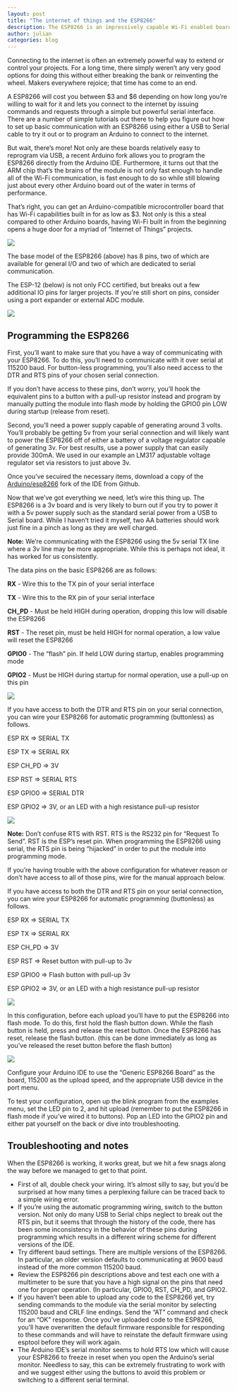 ```yaml
---
layout: post
title: "The internet of things and the ESP8266"
description: The ESP8266 is an impressively capable Wi-Fi enabled board with a powerful microprocessor and Arduino compatibility.
author: julian
categories: blog
---
```


Connecting to the internet is often an extremely powerful way to extend or control your projects. For a long time, there simply weren’t any very good options for doing this without either breaking the bank or reinventing the wheel. Makers everywhere rejoice; that time has come to an end.

<!--more-->

A ESP8266 will cost you between $3 and $6 depending on how long you’re willing to wait for it and lets you connect to the internet by issuing commands and requests through a simple but powerful serial interface. There are a number of simple tutorials out there to help you figure out how to set up basic communication with an ESP8266 using either a USB to Serial cable to try it out or to program an Arduino to connect to the internet.

But wait, there’s more! Not only are these boards relatively easy to reprogram via USB, a recent Arduino fork allows you to program the ESP8266 directly from the Arduino IDE. Furthermore, it turns out that the ARM chip that’s the brains of the module is not only fast enough to handle all of the Wi-Fi communication, is fast enough to do so while still blowing just about every other Arduino board out of the water in terms of performance.

That’s right, you can get an Arduino-compatible microcontroller board that has Wi-Fi capabilities built in for as low as $3. Not only is this a steal compared to other Arduino boards, having Wi-Fi built in from the beginning opens a huge door for a myriad of “Internet of Things” projects.

<img class="showcase" src="/resources/images/blog/esp8266/esp8266.jpg" />

The base model of the ESP8266 (above) has 8 pins, two of which are available for general I/O and two of which are dedicated to serial communication.

The ESP-12 (below) is not only FCC certified, but breaks out a few additional IO pins for larger projects. If you're still short on pins, consider using a port expander or external ADC module.

<img class="showcase" src="/resources/images/blog/esp8266/esp12.jpg" />

Programming the ESP8266
-----------------------
First, you’ll want to make sure that you have a way of communicating with your ESP8266. To do this, you’ll need to communicate with it over serial at 115200 baud. For button-less programming, you’ll also need access to the DTR and RTS pins of your chosen serial connection.

If you don’t have access to these pins, don’t worry, you’ll hook the equivalent pins to a button with a pull-up resistor instead and program by manually putting the module into flash mode by holding the GPIO0 pin LOW during startup (release from reset).

Second, you’ll need a power supply capable of generating around 3 volts. You’ll probably be getting 5v from your serial connection and will likely want to power the ESP8266 off of either a battery of a voltage regulator capable of generating 3v. For best results, use a power supply that can easily provide 300mA. We used in our example an LM317 adjustable voltage regulator set via resistors to just above 3v.

Once you’ve secuired the necessary items, download a copy of the [Arduino/esp8266](https://github.com/esp8266/Arduino) fork of the IDE from Github.

Now that we’ve got everything we need, let’s wire this thing up. The ESP8266 is a 3v board and is very likely to burn out if you try to power it with a 5v power supply such as the standard serial power from a USB to Serial board. While I haven’t tried it myself, two AA batteries should work just fine in a pinch as long as they are well charged.

**Note:** We’re communicating with the ESP8266 using the 5v serial TX line where a 3v line may be more appropriate. While this is perhaps not ideal, it has worked for us consistently.

The data pins on the basic ESP8266 are as follows:

**RX** - Wire this to the TX pin of your serial interface

**TX** - Wire this to the RX pin of your serial interface

**CH_PD** - Must be held HIGH during operation, dropping this low will disable the ESP8266

**RST** - The reset pin, must be held HIGH for normal operation, a low value will reset the ESP8266

**GPIO0** - The “flash” pin. If held LOW during startup, enables programming mode

**GPIO2**  - Must be HIGH during startup for normal operation, use a pull-up on this pin

<img class="showcase" src="/resources/images/blog/esp8266/esppinout.png" />

If you have access to both the DTR and RTS pin on your serial connection, you can wire your ESP8266 for automatic programming (buttonless) as follows.

ESP RX => SERIAL TX

ESP TX => SERIAL RX

ESP CH_PD => 3V

ESP RST => SERIAL RTS

ESP GPIO0 => SERIAL DTR

ESP GPIO2 => 3V, or an LED with a high resistance pull-up resistor

<img class="showcase" src="/resources/images/blog/esp8266/usbprogram.png" />

**Note:** Don’t confuse RTS with RST. RTS is the RS232 pin for “Request To Send”. RST is the ESP’s reset pin. When programming the ESP8266 using serial, the RTS pin is being “hijacked” in order to put the module into programming mode.

If you’re having trouble with the above configuration for whatever reason or don’t have access to all of those pins, wire for the manual approach below.

If you have access to both the DTR and RTS pin on your serial connection, you can wire your ESP8266 for automatic programming (buttonless) as follows.

ESP RX => SERIAL TX

ESP TX => SERIAL RX

ESP CH_PD => 3V

ESP RST => Reset button with pull-up to 3v

ESP GPIO0 => Flash button with pull-up 3v

ESP GPIO2 => 3V, or an LED with a high resistance pull-up resistor

<img class="showcase" src="/resources/images/blog/esp8266/buttonprogram.png" />

In this configuration, before each upload you’ll have to put the ESP8266 into flash mode. To do this, first hold the flash button down. While the flash button is held, press and release the reset button. Once the ESP8266 has reset, release the flash button. (this can be done immediately as long as you’ve released the reset button before the flash button)

<img class="showcase" src="/resources/images/blog/esp8266/arduinoidemenu.png" />

Configure your Arduino IDE to use the “Generic ESP8266 Board” as the board, 115200 as the upload speed, and the appropriate USB device in the port menu.

To test your configuration, open up the blink program from the examples menu, set the LED pin to 2, and hit upload (remember to put the ESP8266 in flash mode if you’ve wired it to buttons). Pop an LED into the GPIO2 pin and either pat yourself on the back or dive into troubleshooting.

Troubleshooting and notes
-----------------------
When the ESP8266 is working, it works great, but we hit a few snags along the way before we managed to get to that point.

* First of all, double check your wiring. It’s almost silly to say, but you’d be surprised at how many times a perplexing failure can be traced back to a simple wiring error.
* If you’re using the automatic programming wiring, switch to the button version. Not only do many USB to Serial chips neglect to break out the RTS pin, but it seems that through the history of the code, there has been some inconsistency in the behavior of these pins during programming which results in a different wiring scheme for different versions of the IDE.
* Try different baud settings. There are multiple versions of the ESP8266. In particular, an older version defaults to communicating at 9600 baud instead of the more common 115200 baud.
* Review the ESP8266 pin descriptions above and test each one with a multimeter to be sure that you have a high signal on the pins that need one for proper operation. (In particular, GPIO0, RST, CH_PD, and GPIO2.
* If you haven’t been able to upload any code to the ESP8266 yet, try sending commands to the module via the serial monitor by selecting 115200 baud and CRLF line endings. Send the “AT” command and check for an “OK” response. Once you’ve uploaded code to the ESP8266, you’ll have overwritten the default firmware responsible for responding to these commands and will have to reinstate the default firmware using esptool before they will work again.
* The Arduino IDE’s serial monitor seems to hold RTS low which will cause your ESP8266 to freeze in reset when you open the Arduino’s serial monitor. Needless to say, this can be extremely frustrating to work with and we suggest either using the buttons to avoid this problem or switching to a different serial terminal.

